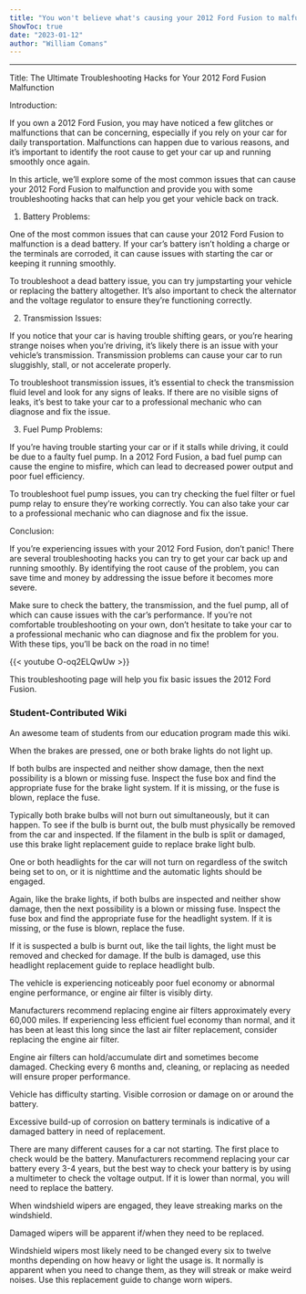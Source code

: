 ```yaml
---
title: "You won't believe what's causing your 2012 Ford Fusion to malfunction - discover the ultimate troubleshooting hacks!"
ShowToc: true 
date: "2023-01-12"
author: "William Comans"
---
```

*****
Title: The Ultimate Troubleshooting Hacks for Your 2012 Ford Fusion Malfunction

Introduction:

If you own a 2012 Ford Fusion, you may have noticed a few glitches or malfunctions that can be concerning, especially if you rely on your car for daily transportation. Malfunctions can happen due to various reasons, and it’s important to identify the root cause to get your car up and running smoothly once again.

In this article, we’ll explore some of the most common issues that can cause your 2012 Ford Fusion to malfunction and provide you with some troubleshooting hacks that can help you get your vehicle back on track.

1. Battery Problems:

One of the most common issues that can cause your 2012 Ford Fusion to malfunction is a dead battery. If your car’s battery isn’t holding a charge or the terminals are corroded, it can cause issues with starting the car or keeping it running smoothly.

To troubleshoot a dead battery issue, you can try jumpstarting your vehicle or replacing the battery altogether. It’s also important to check the alternator and the voltage regulator to ensure they’re functioning correctly.

2. Transmission Issues:

If you notice that your car is having trouble shifting gears, or you’re hearing strange noises when you’re driving, it’s likely there is an issue with your vehicle’s transmission. Transmission problems can cause your car to run sluggishly, stall, or not accelerate properly.

To troubleshoot transmission issues, it’s essential to check the transmission fluid level and look for any signs of leaks. If there are no visible signs of leaks, it’s best to take your car to a professional mechanic who can diagnose and fix the issue.

3. Fuel Pump Problems:

If you’re having trouble starting your car or if it stalls while driving, it could be due to a faulty fuel pump. In a 2012 Ford Fusion, a bad fuel pump can cause the engine to misfire, which can lead to decreased power output and poor fuel efficiency.

To troubleshoot fuel pump issues, you can try checking the fuel filter or fuel pump relay to ensure they’re working correctly. You can also take your car to a professional mechanic who can diagnose and fix the issue.

Conclusion:

If you’re experiencing issues with your 2012 Ford Fusion, don’t panic! There are several troubleshooting hacks you can try to get your car back up and running smoothly. By identifying the root cause of the problem, you can save time and money by addressing the issue before it becomes more severe.

Make sure to check the battery, the transmission, and the fuel pump, all of which can cause issues with the car’s performance. If you’re not comfortable troubleshooting on your own, don’t hesitate to take your car to a professional mechanic who can diagnose and fix the problem for you. With these tips, you’ll be back on the road in no time!

{{< youtube O-oq2ELQwUw >}} 




   This troubleshooting page will help you fix basic issues the 2012 Ford Fusion.
 
### Student-Contributed Wiki
 
An awesome team of students from our education program made this wiki.
 
When the brakes are pressed, one or both brake lights do not light up.
 
If both bulbs are inspected and neither show damage, then the next possibility is a blown or missing fuse. Inspect the fuse box and find the appropriate fuse for the brake light system. If it is missing, or the fuse is blown, replace the fuse.
 
Typically both brake bulbs will not burn out simultaneously, but it can happen. To see if the bulb is burnt out, the bulb must physically be removed from the car and inspected. If the filament in the bulb is split or damaged, use this brake light replacement guide to replace brake light bulb.
 
One or both headlights for the car will not turn on regardless of the switch being set to on, or it is nighttime and the automatic lights should be engaged.
 
Again, like the brake lights, if both bulbs are inspected and neither show damage, then the next possibility is a blown or missing fuse. Inspect the fuse box and find the appropriate fuse for the headlight system. If it is missing, or the fuse is blown, replace the fuse.
 
If it is suspected a bulb is burnt out, like the tail lights, the light must be removed and checked for damage. If the bulb is damaged, use this headlight replacement guide to replace  headlight bulb.
 
The vehicle is experiencing noticeably poor fuel economy or abnormal engine performance, or engine air filter is visibly dirty.
 
Manufacturers recommend replacing engine air filters approximately every 60,000 miles. If experiencing less efficient fuel economy than normal, and it has been at least this long since the last air filter replacement, consider replacing the engine air filter.
 
Engine air filters can hold/accumulate dirt and sometimes become damaged.  Checking every 6 months and, cleaning, or replacing as needed will ensure proper performance.
 
Vehicle has difficulty starting. Visible corrosion or damage on or around the battery.
 
Excessive build-up of corrosion on battery terminals is indicative of a damaged battery in need of replacement.
 
There are many different causes for a car not starting. The first place to check would be the battery.  Manufacturers recommend replacing your car battery every 3-4 years, but the best way to check your battery is by using a multimeter to check the voltage output. If it is lower than normal, you will need to replace the battery.
 
When windshield wipers are engaged, they leave streaking marks on the windshield.
 
Damaged wipers will be apparent if/when they need to be replaced.
 
Windshield wipers most likely need to be changed every six to twelve months depending on how heavy or light the usage is. It normally is apparent when you need to change them, as they will streak or make weird noises. Use this replacement guide to change worn wipers.



